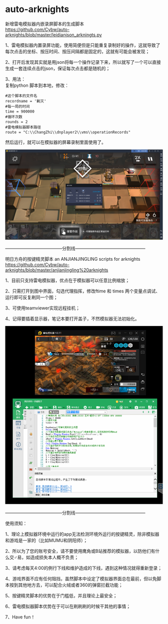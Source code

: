 # auto-arknights
新增雷电模拟器内嵌录屏脚本的生成脚本  
https://github.com/Cybw/auto-arknights/blob/master/leidianjson_arkningts.py  

1、雷电模拟器内置录屏功能，使用简便但是只能重复录制好的操作，这就导致了每次点击的坐标、按压时间、按压间隔都是固定的，这就有可能会被发现；   
  
2、打开后发现其实就是用json将每一个操作记录下来，所以就写了一个可以直接生成一套连续点击的json，保证每次点击都是随机的；  

3、用法：  
    复制python 脚本到本地，修改：  
    
    #这个脚本的文件名  
    recordname = '剿灭'  
    #每一局的时间  
    time = 900000  
    #循环次数  
    rounds = 2  
    #雷电模拟器脚本路径  
    route = "C:\\ChangZhi\\dnplayer2\\vms\\operationRecords"  

然后运行，就可以在模拟器的屏幕录制里面使用了。  
  
![image](https://github.com/Cybw/auto-arknights/blob/master/demo2.png)  

—————————————分割线————————————————  

明日方舟的按键精灵脚本 an ANJIANJINGLING scripts for arknights  
https://github.com/Cybw/auto-arknights/blob/master/anjianjingling%20arknights  
  
1、目前只支持雷电模拟器，优点在于模拟器可以任意比例缩放；  

2、只需打开到图中界面，勾选代理指挥，修改ftime 和 times 两个变量点调试、运行即可反复刷同一个图；  

3、可使用teamviewer实现远程挂机； 
  
4、记得要插着显示器，笔记本要打开盖子，不然模拟器无法初始化。  


![image](https://github.com/Cybw/auto-arknights/blob/master/demo.png)  
  
—————————————分割线————————————————  

使用须知：  

1、理论上模拟器环境中运行的app无法检测环境外运行的按键精灵，除非模拟器和游戏是一家的（比如MUMU和阴阳师）；  

2、所以为了您的账号安全，请不要使用鹰角或B站推荐的模拟器，以防他们有什么交♂易，如造成损失本人概不负责；  

3、请考虑每天4:00的例行下线和维护造成的下线，遇到这种情况就得重新登录；  

4、游戏界面不应有任何阻挡，虽然脚本中设定了模拟器界面总在最前，但以免脚本按到其他地方去，可以配合火绒或者360的弹窗拦截功能；  

5、按键精灵脚本的优势在于门槛低，并且理论上最安全；  

6、雷电模拟器脚本优势在于可以在刷刷刷的时候干其他的事情；  

7、Have fun！  
